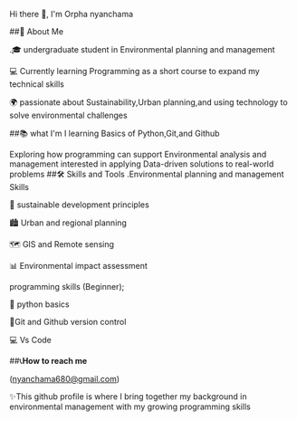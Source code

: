 Hi there 👋, I'm Orpha nyanchama

##🌟 About Me

.🎓 undergraduate student in Environmental planning and management

💻 Currently learning Programming as a short course to expand my technical skills

🌍 passionate about Sustainability,Urban planning,and using technology to solve environmental challenges

##📚 what I'm I learning Basics of Python,Git,and Github

Exploring how programming can support Environmental analysis and management interested in applying Data-driven solutions to real-world problems ##🛠️ Skills and Tools .Environmental planning and management Skills

🌱 sustainable development principles

🏙️ Urban and regional planning

🗺️ GIS and Remote sensing

📊 Environmental impact assessment

programming skills (Beginner);

🐍 python basics

🔧Git and Github version control

💻 Vs Code

##📞**How to reach me**

(nyanchama680@gmail.com)

✨This github profile is where I bring together my background in environmental management with my growing programming skills

